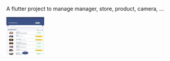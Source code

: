 A flutter project to manage manager, store, product, camera, ...

<!-- ![alt text](https://github.com/hieu987020/Capstone-Mobile/blob/master/raw/list_manager.jpg?raw=true){:height="50%" width="50%"} -->
<img src="https://github.com/hieu987020/Capstone-Mobile/blob/master/raw/list_manager.jpg?raw=true" width="100" height="100">
